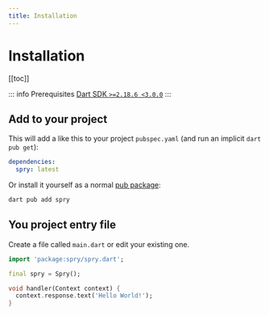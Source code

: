 ```yaml
---
title: Installation
---
```


# Installation

[[toc]]

::: info Prerequisites
[Dart SDK `>=2.18.6 <3.0.0`](https://dart.dev/get-dart)
:::

## Add to your project

This will add a like this to your project `pubspec.yaml` (and run an implicit `dart pub get`):

```yaml
dependencies:
  spry: latest
```

Or install it yourself as a normal [pub package](https://pub.dev/packages/spry):

```bash
dart pub add spry
```

## You project entry file

Create a file called `main.dart` or edit your existing one.

```dart
import 'package:spry/spry.dart';

final spry = Spry();

void handler(Context context) {
  context.response.text('Hello World!');
}
```
